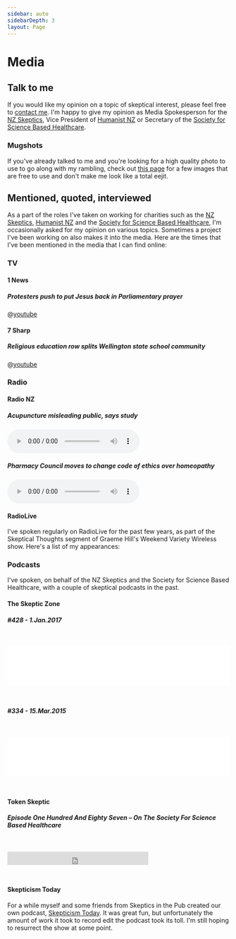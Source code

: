 ```yaml
---
sidebar: auto
sidebarDepth: 3
layout: Page
---
```


# Media

## Talk to me

If you would like my opinion on a topic of skeptical interest, please feel free to [contact me](/contact/). I'm happy to give my opinion as Media Spokesperson for the [NZ Skeptics](https://skeptics.nz), Vice President of [Humanist NZ](https://humanist.nz) or Secretary of the [Society for Science Based Healthcare](http://sbh.nz).

### Mugshots

If you've already talked to me and you're looking for a high quality photo to use to go along with my rambling, check out [this page](/media/me/) for a few images that are free to use and don't make me look like a total eejit.

## Mentioned, quoted, interviewed

As a part of the roles I've taken on working for charities such as the [NZ Skeptics](https://skeptics.nz), [Humanist NZ](https://humanist.nz) and the [Society for Science Based Healthcare](http://sbh.nz), I'm occasionally asked for my opinion on various topics. Sometimes a project I've been working on also makes it into the media. Here are the times that I've been mentioned in the media that I can find online:

<page-media />

### TV

#### 1 News

##### Protesters push to put Jesus back in Parliamentary prayer

@[youtube](https://youtu.be/7bTYpmLXVsU)

#### 7 Sharp

##### Religious education row splits Wellington state school community

@[youtube](https://youtu.be/lpq7Mp-UEak)

### Radio

#### Radio NZ

##### Acupuncture misleading public, says study

<p><audio controls src="https://podcast.radionz.co.nz/aft/aft-20171204-1329-acupuncturists_making_misleading_medical_claims-128.mp3" /></p>

##### Pharmacy Council moves to change code of ethics over homeopathy

<p><audio controls src="https://podcast.radionz.co.nz/ntn/ntn-20151014-0908-pharmacy_council_moves_to_change_code_of_ethics_over_homeopathy-048.mp3" /></p>

#### RadioLive

I've spoken regularly on RadioLive for the past few years, as part of the Skeptical Thoughts segment of Graeme Hill's Weekend Variety Wireless show. Here's a list of my appearances:

<page-radiolive />

### Podcasts

I've spoken, on behalf of the NZ Skeptics and the Society for Science Based Healthcare, with a couple of skeptical podcasts in the past.

#### The Skeptic Zone

##### #428 - 1.Jan.2017

<iframe style="border: none; margin: 2em 0;" src="//html5-player.libsyn.com/embed/episode/id/4954230/height/90/theme/custom/autoplay/no/autonext/no/thumbnail/yes/preload/no/no_addthis/no/direction/forward/render-playlist/no/custom-color/0668a5/" height="90" width="100%" scrolling="no"  allowfullscreen webkitallowfullscreen mozallowfullscreen oallowfullscreen msallowfullscreen></iframe>

##### #334 - 15.Mar.2015

<iframe style="border: none; margin: 2em 0;" src="//html5-player.libsyn.com/embed/episode/id/3426077/height/90/theme/custom/autoplay/no/autonext/no/thumbnail/yes/preload/no/no_addthis/no/direction/forward/render-playlist/no/custom-color/0668a5/" height="90" width="100%" scrolling="no"  allowfullscreen webkitallowfullscreen mozallowfullscreen oallowfullscreen msallowfullscreen></iframe>

#### Token Skeptic

##### Episode One Hundred And Eighty Seven – On The Society For Science Based Healthcare

<iframe style="margin: 2em 0;" width="320" height="30" src="http://tokenskeptic.org/?powerpress_embed=2901-podcast&amp;powerpress_player=mediaelement-audio" frameborder="0" scrolling="no"></iframe>

<!--<audio controls src="http://traffic.libsyn.com/tokenskeptic/Token_Skeptic_187_-_On_NZ_Society_For_Science_Based_Healthcare.mp3" />-->

#### Skepticism Today

For a while myself and some friends from Skeptics in the Pub created our own podcast, [Skepticism Today](http://skepticism.today/). It was great fun, but unfortunately the amount of work it took to record edit the podcast took its toll. I'm still hoping to resurrect the show at some point.
